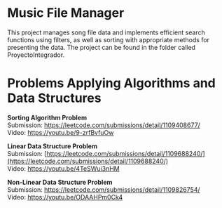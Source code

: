 # Music File Manager
This project manages song file data and implements efficient search functions using filters, as well as sorting with appropriate methods for presenting the data. The project can be found in the folder called ProyectoIntegrador.

# Problems Applying Algorithms and Data Structures

**Sorting Algorithm Problem**  
Submission: https://leetcode.com/submissions/detail/1109408677/  
Video: https://youtu.be/9-zrfBvfuOw

**Linear Data Structure Problem**  
Submission: [https://leetcode.com/submissions/detail/1109688240/](https://leetcode.com/submissions/detail/1109688240/)  
Video: https://youtu.be/4TeSWui3nHM

**Non-Linear Data Structure Problem**  
Submission: https://leetcode.com/submissions/detail/1109826754/  
Video: https://youtu.be/ODAAHPm0Ck4
